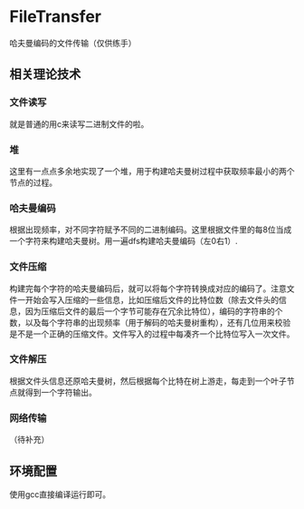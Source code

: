 # FileTransfer
哈夫曼编码的文件传输（仅供练手）

## 相关理论技术

### 文件读写

就是普通的用c来读写二进制文件的啦。

### 堆

这里有一点点多余地实现了一个堆，用于构建哈夫曼树过程中获取频率最小的两个节点的过程。

### 哈夫曼编码

根据出现频率，对不同字符赋予不同的二进制编码。这里根据文件里的每8位当成一个字符来构建哈夫曼树。用一遍dfs构建哈夫曼编码（左0右1）.

### 文件压缩

构建完每个字符的哈夫曼编码后，就可以将每个字符转换成对应的编码了。注意文件一开始会写入压缩的一些信息，比如压缩后文件的比特位数（除去文件头的信息，因为压缩后文件的最后一个字节可能存在冗余比特位），编码的字符串的个数，以及每个字符串的出现频率（用于解码的哈夫曼树重构），还有几位用来校验是不是一个正确的压缩文件。文件写入的过程中每凑齐一个比特位写入一次文件。

### 文件解压

根据文件头信息还原哈夫曼树，然后根据每个比特在树上游走，每走到一个叶子节点就得到一个字符输出。

### 网络传输

（待补充）

## 环境配置

使用gcc直接编译运行即可。